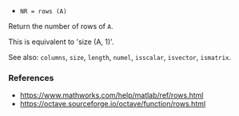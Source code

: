 * `NR = rows (A)`

Return the number of rows of `A`.

This is equivalent to 'size (A, 1)'.

See also: `columns`, `size`, `length`, `numel`, `isscalar`, `isvector`, `ismatrix`.

### References

* https://www.mathworks.com/help/matlab/ref/rows.html
* https://octave.sourceforge.io/octave/function/rows.html

